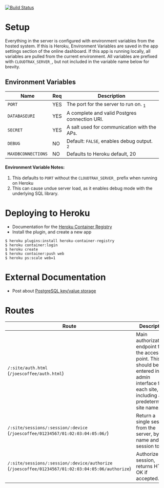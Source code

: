 [![Build Status](https://travis-ci.org/ryanhatfield/cloudtrax.svg?branch=master)](https://travis-ci.org/ryanhatfield/cloudtrax)

# Setup

Everything in the server is configured with environment variables from the
hosted system. If this is Heroku, Environment Variables are saved in the app
settings section of the online dashboard. If this app is running locally, all
variables are pulled from the current environment. All variables are prefixed
with `CLOUDTRAX_SERVER_`, but not included in the variable name below for
brevity.

## Environment Variables

| Name          | Req | Description                                           |
| ------------- | --  | ----------------------------------------------------- |
| `PORT`        | YES | The port for the server to run on. <sub>1</sub>       |
| `DATABASEURI` | YES | A complete and valid Postgres connection URI.         |
| `SECRET`      | YES  | A salt used for communication with the APs.          |
| `DEBUG`       | NO  | Default: `FALSE`, enables debug output. <sub>2</sub>  |
| `MAXDBCONNECTIONS` | NO | Defaults to Heroku default, 20 |

#### Environment Variable Notes:

1. This defaults to `PORT` without the `CLOUDTRAX_SERVER_` prefix when running on Heroku
2. This can cause undue server load, as it enables debug mode with the underlying SQL library.

# Deploying to Heroku

* Documentation for the [Heroku Container Registry](https://devcenter.heroku.com/articles/container-registry-and-runtime)
* Install the plugin, and create a new app<br>
```
$ heroku plugins:install heroku-container-registry
$ heroku container:login
$ heroku create
$ heroku container:push web
$ heroku ps:scale web=1
```

# External Documentation

* Post about [PostgreSQL key/value storage](http://blog.creapptives.com/post/14062057061/the-key-value-store-everyone-ignored-postgresql)

# Routes

| Route | Description |
| ----- | ----------- |
| `/:site/auth.html`<br />(`/joescoffee/auth.html`) | Main authorization endpoint for the access point. This should be entered in the admin interface for each site, including a predetermined site name. |
| `/:site/sessions/:session/:device`<br />(`/joescoffee/01234567/01:02:03:04:05:06/`) | Return a single session from the server, by site name and session token |
| `/:site/sessions/:session/:device/authorize`<br />(`/joescoffee/01234567/01:02:03:04:05:06/authorize`) | Authorize a session, returns HTTP OK if accepted. |

